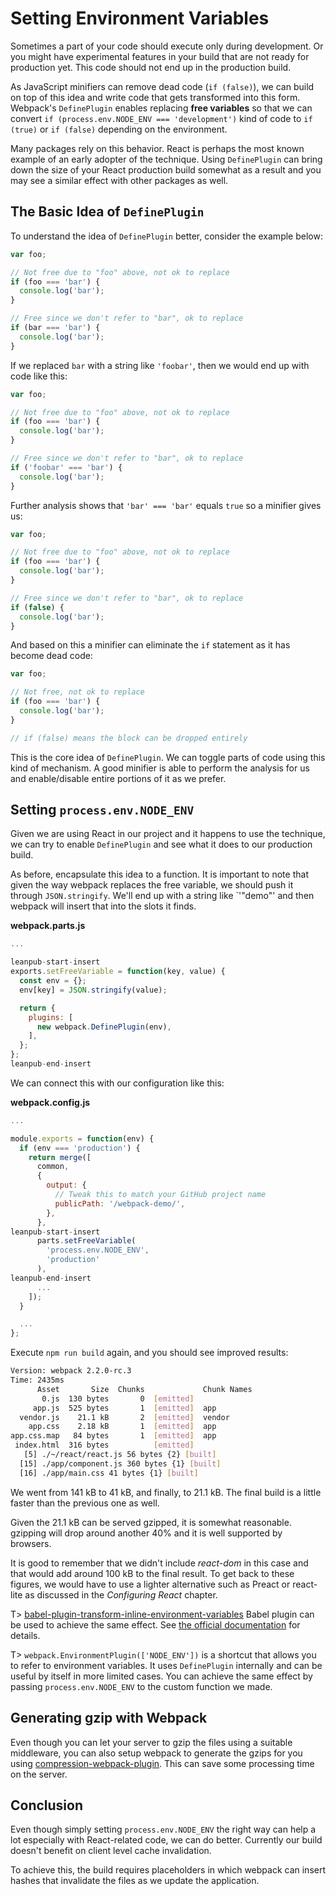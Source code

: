 # Setting Environment Variables

Sometimes a part of your code should execute only during development. Or you might have experimental features in your build that are not ready for production yet. This code should not end up in the production build.

As JavaScript minifiers can remove dead code (`if (false)`), we can build on top of this idea and write code that gets transformed into this form. Webpack's `DefinePlugin` enables replacing **free variables** so that we can convert `if (process.env.NODE_ENV === 'development')` kind of code to `if (true)` or `if (false)` depending on the environment.

Many packages rely on this behavior. React is perhaps the most known example of an early adopter of the technique. Using `DefinePlugin` can bring down the size of your React production build somewhat as a result and you may see a similar effect with other packages as well.

## The Basic Idea of `DefinePlugin`

To understand the idea of `DefinePlugin` better, consider the example below:

```javascript
var foo;

// Not free due to "foo" above, not ok to replace
if (foo === 'bar') {
  console.log('bar');
}

// Free since we don't refer to "bar", ok to replace
if (bar === 'bar') {
  console.log('bar');
}
```

If we replaced `bar` with a string like `'foobar'`, then we would end up with code like this:

```javascript
var foo;

// Not free due to "foo" above, not ok to replace
if (foo === 'bar') {
  console.log('bar');
}

// Free since we don't refer to "bar", ok to replace
if ('foobar' === 'bar') {
  console.log('bar');
}
```

Further analysis shows that `'bar' === 'bar'` equals `true` so a minifier gives us:

```javascript
var foo;

// Not free due to "foo" above, not ok to replace
if (foo === 'bar') {
  console.log('bar');
}

// Free since we don't refer to "bar", ok to replace
if (false) {
  console.log('bar');
}
```

And based on this a minifier can eliminate the `if` statement as it has become dead code:

```javascript
var foo;

// Not free, not ok to replace
if (foo === 'bar') {
  console.log('bar');
}

// if (false) means the block can be dropped entirely
```

This is the core idea of `DefinePlugin`. We can toggle parts of code using this kind of mechanism. A good minifier is able to perform the analysis for us and enable/disable entire portions of it as we prefer.

## Setting `process.env.NODE_ENV`

Given we are using React in our project and it happens to use the technique, we can try to enable `DefinePlugin` and see what it does to our production build.

As before, encapsulate this idea to a function. It is important to note that given the way webpack replaces the free variable, we should push it through `JSON.stringify`. We'll end up with a string like `'\"demo\"' and then webpack will insert that into the slots it finds.

**webpack.parts.js**

```javascript
...

leanpub-start-insert
exports.setFreeVariable = function(key, value) {
  const env = {};
  env[key] = JSON.stringify(value);

  return {
    plugins: [
      new webpack.DefinePlugin(env),
    ],
  };
};
leanpub-end-insert
```

We can connect this with our configuration like this:

**webpack.config.js**

```javascript
...

module.exports = function(env) {
  if (env === 'production') {
    return merge([
      common,
      {
        output: {
          // Tweak this to match your GitHub project name
          publicPath: '/webpack-demo/',
        },
      },
leanpub-start-insert
      parts.setFreeVariable(
        'process.env.NODE_ENV',
        'production'
      ),
leanpub-end-insert
      ...
    ]);
  }

  ...
};
```

Execute `npm run build` again, and you should see improved results:

```bash
Version: webpack 2.2.0-rc.3
Time: 2435ms
      Asset       Size  Chunks             Chunk Names
       0.js  130 bytes       0  [emitted]
     app.js  525 bytes       1  [emitted]  app
  vendor.js    21.1 kB       2  [emitted]  vendor
    app.css    2.18 kB       1  [emitted]  app
app.css.map   84 bytes       1  [emitted]  app
 index.html  316 bytes          [emitted]
   [5] ./~/react/react.js 56 bytes {2} [built]
  [15] ./app/component.js 360 bytes {1} [built]
  [16] ./app/main.css 41 bytes {1} [built]
```

We went from 141 kB to 41 kB, and finally, to 21.1 kB. The final build is a little faster than the previous one as well.

Given the 21.1 kB can be served gzipped, it is somewhat reasonable. gzipping will drop around another 40% and it is well supported by browsers.

It is good to remember that we didn't include *react-dom* in this case and that would add around 100 kB to the final result. To get back to these figures, we would have to use a lighter alternative such as Preact or react-lite as discussed in the *Configuring React* chapter.

T> [babel-plugin-transform-inline-environment-variables](https://www.npmjs.com/package/babel-plugin-transform-inline-environment-variables) Babel plugin can be used to achieve the same effect. See [the official documentation](https://babeljs.io/docs/plugins/transform-inline-environment-variables/) for details.

T> `webpack.EnvironmentPlugin(['NODE_ENV'])` is a shortcut that allows you to refer to environment variables. It uses `DefinePlugin` internally and can be useful by itself in more limited cases. You can achieve the same effect by passing `process.env.NODE_ENV` to the custom function we made.

## Generating gzip with Webpack

Even though you can let your server to gzip the files using a suitable middleware, you can also setup webpack to generate the gzips for you using [compression-webpack-plugin](https://www.npmjs.com/package/compression-webpack-plugin). This can save some processing time on the server.

## Conclusion

Even though simply setting `process.env.NODE_ENV` the right way can help a lot especially with React-related code, we can do better. Currently our build doesn't benefit on client level cache invalidation.

To achieve this, the build requires placeholders in which webpack can insert hashes that invalidate the files as we update the application.
